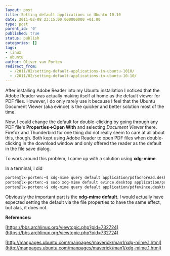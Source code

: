 ```yaml
---
layout: post
title: Setting default applications in Ubuntu 10.10
date: 2011-02-08 23:15:00.000000000 +01:00
type: post
parent_id: '0'
published: true
status: publish
categories: []
tags:
- linux
- ubuntu
author: Oliver van Porten
redirect_from:
  - /2011/02/setting-default-applications-in-ubuntu-1010/
  - /2011/02/setting-default-applications-in-ubuntu-10-10/
---
```

After installing Adobe Reader into my Ubuntu installation I noticed that the Adobe Reader was actually making itself at home as the default viewer for PDF files. However, I do only rarely use it because I feel that the Ubuntu Document Viewer (aka evince) is the quicker and better solution most of the time.

Now, I could change the default for double-clicking by going through any PDF file's **Properties->Open With** and selecting _Document Viewer_ there. Firefox and Thunderbird for one thing did not really seem to care at all about this, though. Both kept using Adobe Reader to open PDF files when double-clicking in the download window and only offered the reader as the default in the file save dialog.

To work around this problem, I came up with a solution using **xdg-mime**.

In a terminal, I did

``` bash
porten@lx-porten:~$ xdg-mime query default application/pdfacroread.desktop
porten@lx-porten:~$ sudo xdg-mime default evince.desktop application/pdf
porten@lx-porten:~$ xdg-mime query default application/pdfevince.desktop
```

Obviously the important part is the **xdg-mime default**. I would actually have expected setting the default via the file properties to have the same effect, but alas, it does not.

**References:**

[https://bbs.archlinux.org/viewtopic.php?pid=732724](https://bbs.archlinux.org/viewtopic.php?pid=732724)

[http://manpages.ubuntu.com/manpages/maverick/man1/xdg-mime.1.html](http://manpages.ubuntu.com/manpages/maverick/man1/xdg-mime.1.html)